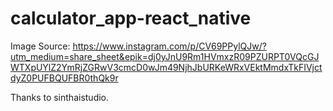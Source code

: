 # calculator_app-react_native

Image Source: https://www.instagram.com/p/CV69PPylQJw/?utm_medium=share_sheet&epik=dj0yJnU9Rm1HVmxzR09PZURPT0VQcGJWTXpUYlZ2YmRjZGRwV3cmcD0wJm49NjhJbURKeWRxVEktMmdxTkFIVjctdyZ0PUFBQUFBR0thQk9r

Thanks to sinthaistudio.
